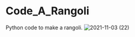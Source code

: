 # Code_A_Rangoli
Python code to make a rangoli.
![2021-11-03 (22)](https://user-images.githubusercontent.com/78156658/140045406-6c6e2965-798c-4b21-9096-5c437bfb9219.png)

